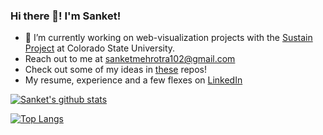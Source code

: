 ### Hi there 👋! I'm Sanket!

- 🔭 I’m currently working on web-visualization projects with the [Sustain Project](http://urban-sustain.org/) at Colorado State University. 
- Reach out to me at sanketmehrotra102@gmail.com
- Check out some of my ideas in [these](https://github.com/mehrotrasan16?tab=repositories) repos! 
- My resume, experience and a few flexes on [LinkedIn](https://www.linkedin.com/in/sansmehrotra/)
<!--
**mehrotrasan16/mehrotrasan16** is a ✨ _special_ ✨ repository because its `README.md` (this file) appears on your GitHub profile.

Here are some ideas to get you started:


- 🌱 I’m currently learning ...
- 👯 I’m looking to collaborate on ...
- 🤔 I’m looking for help with ...
- 💬 Ask me about ...
- 📫 How to reach me: ..
- 😄 Pronouns: (he/him/his)
- ⚡ Fun fact: Love hacking javascript tools together, but am really bad at it!

to pin another project on the page: [![Readme Card](https://github-readme-stats.vercel.app/api/pin/?username=mehrotrasan16&repo=github-readme-stats)](https://github.com/anuraghazra/github-readme-stats)
-->
[![Sanket's github stats](https://github-readme-stats.vercel.app/api?username=mehrotrasan16&&hide=stars,contribs&count_private=true&show_icons=true)](https://github.com/anuraghazra/github-readme-stats)

[![Top Langs](https://github-readme-stats.vercel.app/api/top-langs/?username=mehrotrasan16&langs_count=10&layout=compact)](https://github.com/anuraghazra/github-readme-stats)


